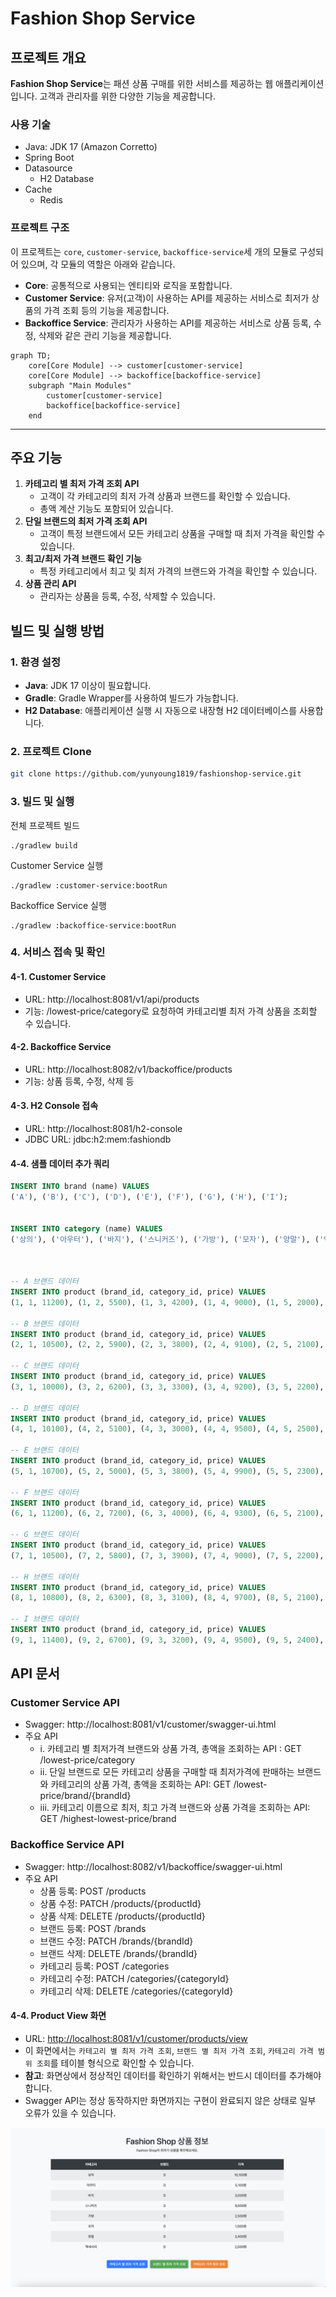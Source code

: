 # Fashion Shop Service

## 프로젝트 개요
**Fashion Shop Service**는 패션 상품 구매를 위한 서비스를 제공하는 웹 애플리케이션입니다. 고객과 관리자를 위한 다양한 기능을 제공합니다.

### 사용 기술
- Java: JDK 17 (Amazon Corretto)
- Spring Boot
- Datasource
  - H2 Database
- Cache
  - Redis

### 프로젝트 구조
이 프로젝트는 `core`, `customer-service`, `backoffice-service`세 개의 모듈로 구성되어 있으며, 각 모듈의 역할은 아래와 같습니다.
- **Core**: 공통적으로 사용되는 엔티티와 로직을 포함합니다.
- **Customer Service**: 유저(고객)이 사용하는 API를 제공하는 서비스로 최저가 상품의 가격 조회 등의 기능을 제공합니다.
- **Backoffice Service**: 관리자가 사용하는 API를 제공하는 서비스로 상품 등록, 수정, 삭제와 같은 관리 기능을 제공합니다.

```mermaid
graph TD;
    core[Core Module] --> customer[customer-service]
    core[Core Module] --> backoffice[backoffice-service]
    subgraph "Main Modules"
        customer[customer-service] 
        backoffice[backoffice-service] 
    end
```

---

## 주요 기능
1. **카테고리 별 최저 가격 조회 API**
   - 고객이 각 카테고리의 최저 가격 상품과 브랜드를 확인할 수 있습니다.
   - 총액 계산 기능도 포함되어 있습니다.
2. **단일 브랜드의 최저 가격 조회 API**
   - 고객이 특정 브랜드에서 모든 카테고리 상품을 구매할 때 최저 가격을 확인할 수 있습니다.
3. **최고/최저 가격 브랜드 확인 기능**
   - 특정 카테고리에서 최고 및 최저 가격의 브랜드와 가격을 확인할 수 있습니다.
4. **상품 관리 API**
   - 관리자는 상품을 등록, 수정, 삭제할 수 있습니다.

## 빌드 및 실행 방법
### 1. 환경 설정
- **Java**: JDK 17 이상이 필요합니다.
- **Gradle**: Gradle Wrapper를 사용하여 빌드가 가능합니다.
- **H2 Database**: 애플리케이션 실행 시 자동으로 내장형 H2 데이터베이스를 사용합니다.

### 2. 프로젝트 Clone
```bash
git clone https://github.com/yunyoung1819/fashionshop-service.git
```


### 3. 빌드 및 실행
전체 프로젝트 빌드
```text
./gradlew build
```

Customer Service 실행

```text
./gradlew :customer-service:bootRun
```

Backoffice Service 실행
```text
./gradlew :backoffice-service:bootRun
```

### 4. 서비스 접속 및 확인
#### 4-1. Customer Service
- URL: http://localhost:8081/v1/api/products
- 기능: /lowest-price/category로 요청하여 카테고리별 최저 가격 상품을 조회할 수 있습니다.
#### 4-2. Backoffice Service
- URL: http://localhost:8082/v1/backoffice/products
- 기능: 상품 등록, 수정, 삭제 등
#### 4-3. H2 Console 접속
- URL: http://localhost:8081/h2-console
- JDBC URL: jdbc:h2:mem:fashiondb


#### 4-4. 샘플 데이터 추가 쿼리

``````sql
INSERT INTO brand (name) VALUES
('A'), ('B'), ('C'), ('D'), ('E'), ('F'), ('G'), ('H'), ('I');


INSERT INTO category (name) VALUES
('상의'), ('아우터'), ('바지'), ('스니커즈'), ('가방'), ('모자'), ('양말'), ('액세서리');



-- A 브랜드 데이터
INSERT INTO product (brand_id, category_id, price) VALUES
(1, 1, 11200), (1, 2, 5500), (1, 3, 4200), (1, 4, 9000), (1, 5, 2000), (1, 6, 1700), (1, 7, 1800), (1, 8, 2300);

-- B 브랜드 데이터
INSERT INTO product (brand_id, category_id, price) VALUES
(2, 1, 10500), (2, 2, 5900), (2, 3, 3800), (2, 4, 9100), (2, 5, 2100), (2, 6, 2000), (2, 7, 2000), (2, 8, 2200);

-- C 브랜드 데이터
INSERT INTO product (brand_id, category_id, price) VALUES
(3, 1, 10000), (3, 2, 6200), (3, 3, 3300), (3, 4, 9200), (3, 5, 2200), (3, 6, 1900), (3, 7, 2200), (3, 8, 2100);

-- D 브랜드 데이터
INSERT INTO product (brand_id, category_id, price) VALUES
(4, 1, 10100), (4, 2, 5100), (4, 3, 3000), (4, 4, 9500), (4, 5, 2500), (4, 6, 1500), (4, 7, 2400), (4, 8, 2000);

-- E 브랜드 데이터
INSERT INTO product (brand_id, category_id, price) VALUES
(5, 1, 10700), (5, 2, 5000), (5, 3, 3800), (5, 4, 9900), (5, 5, 2300), (5, 6, 1800), (5, 7, 2100), (5, 8, 2100);

-- F 브랜드 데이터
INSERT INTO product (brand_id, category_id, price) VALUES
(6, 1, 11200), (6, 2, 7200), (6, 3, 4000), (6, 4, 9300), (6, 5, 2100), (6, 6, 1600), (6, 7, 2300), (6, 8, 1900);

-- G 브랜드 데이터
INSERT INTO product (brand_id, category_id, price) VALUES
(7, 1, 10500), (7, 2, 5800), (7, 3, 3900), (7, 4, 9000), (7, 5, 2200), (7, 6, 1700), (7, 7, 2100), (7, 8, 2000);

-- H 브랜드 데이터
INSERT INTO product (brand_id, category_id, price) VALUES
(8, 1, 10800), (8, 2, 6300), (8, 3, 3100), (8, 4, 9700), (8, 5, 2100), (8, 6, 1600), (8, 7, 2000), (8, 8, 2000);

-- I 브랜드 데이터
INSERT INTO product (brand_id, category_id, price) VALUES
(9, 1, 11400), (9, 2, 6700), (9, 3, 3200), (9, 4, 9500), (9, 5, 2400), (9, 6, 1700), (9, 7, 1700), (9, 8, 2400);
``````


## API 문서
### Customer Service API
- Swagger: http://localhost:8081/v1/customer/swagger-ui.html
- 주요 API
  - i. 카테고리 별 최저가격 브랜드와 상품 가격, 총액을 조회하는 API : GET /lowest-price/category
  - ii. 단일 브랜드로 모든 카테고리 상품을 구매할 때 최저가격에 판매하는 브랜드와 카테고리의 상품 가격, 총액을 조회하는 API: GET /lowest-price/brand/{brandId}
  - iii. 카테고리 이름으로 최저, 최고 가격 브랜드와 상품 가격을 조회하는 API: GET /highest-lowest-price/brand


### Backoffice Service API
- Swagger: http://localhost:8082/v1/backoffice/swagger-ui.html
- 주요 API
  - 상품 등록: POST /products
  - 상품 수정: PATCH /products/{productId}
  - 상품 삭제: DELETE /products/{productId}
  - 브랜드 등록: POST /brands
  - 브랜드 수정: PATCH /brands/{brandId}
  - 브랜드 삭제: DELETE /brands/{brandId}
  - 카테고리 등록: POST /categories
  - 카테고리 수정: PATCH /categories/{categoryId}
  - 카테고리 삭제: DELETE /categories/{categoryId}

#### 4-4. Product View 화면
- URL: [http://localhost:8081/v1/customer/products/view](http://localhost:8081/v1/customer/products/view)
- 이 화면에서는 `카테고리 별 최저 가격 조회`, `브랜드 별 최저 가격 조회`, `카테고리 가격 범위 조회`를 테이블 형식으로 확인할 수 있습니다.
- **참고**: 화면상에서 정상적인 데이터를 확인하기 위해서는 반드시 데이터를 추가해야 합니다. 
- Swagger API는 정상 동작하지만 화면까지는 구현이 완료되지 않은 상태로 일부 오류가 있을 수 있습니다.

![Product View Screen](./view_page.png)



